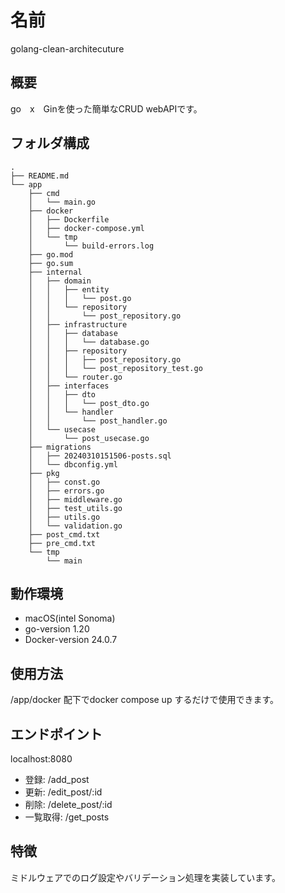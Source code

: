 # 名前
golang-clean-architecuture

## 概要
go　x　Ginを使った簡単なCRUD webAPIです。

## フォルダ構成
```
.
├── README.md
└── app
    ├── cmd
    │   └── main.go
    ├── docker
    │   ├── Dockerfile
    │   ├── docker-compose.yml
    │   └── tmp
    │       └── build-errors.log
    ├── go.mod
    ├── go.sum
    ├── internal
    │   ├── domain
    │   │   ├── entity
    │   │   │   └── post.go
    │   │   └── repository
    │   │       └── post_repository.go
    │   ├── infrastructure
    │   │   ├── database
    │   │   │   └── database.go
    │   │   ├── repository
    │   │   │   ├── post_repository.go
    │   │   │   └── post_repository_test.go
    │   │   └── router.go
    │   ├── interfaces
    │   │   ├── dto
    │   │   │   └── post_dto.go
    │   │   └── handler
    │   │       └── post_handler.go
    │   └── usecase
    │       └── post_usecase.go
    ├── migrations
    │   ├── 20240310151506-posts.sql
    │   └── dbconfig.yml
    ├── pkg
    │   ├── const.go
    │   ├── errors.go
    │   ├── middleware.go
    │   ├── test_utils.go
    │   ├── utils.go
    │   └── validation.go
    ├── post_cmd.txt
    ├── pre_cmd.txt
    └── tmp
        └── main
```

## 動作環境
- macOS(intel Sonoma)
- go-version 1.20
- Docker-version 24.0.7
  
## 使用方法
/app/docker 配下でdocker compose up するだけで使用できます。

## エンドポイント
localhost:8080
- 登録: /add_post
- 更新: /edit_post/:id
- 削除: /delete_post/:id
- 一覧取得: /get_posts

## 特徴
ミドルウェアでのログ設定やバリデーション処理を実装しています。
